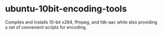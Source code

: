 ubuntu-10bit-encoding-tools
===========================

Compiles and installs 10-bit x264, ffmpeg, and fdk-aac while also providing a set of convenient scripts for encoding.

